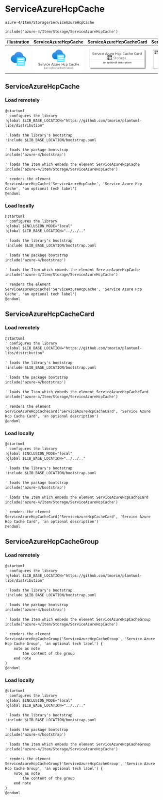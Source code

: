 # ServiceAzureHcpCache


```text
azure-4/Item/Storage/ServiceAzureHcpCache
```

```text
include('azure-4/Item/Storage/ServiceAzureHcpCache')
```



| Illustration | ServiceAzureHcpCache | ServiceAzureHcpCacheCard | ServiceAzureHcpCacheGroup |
| :---: | :---: | :---: | :---: |
| ![illustration for Illustration](../../../azure-4/Item/Storage/ServiceAzureHcpCache.png) | ![illustration for ServiceAzureHcpCache](../../../azure-4/Item/Storage/ServiceAzureHcpCache.Local.png) | ![illustration for ServiceAzureHcpCacheCard](../../../azure-4/Item/Storage/ServiceAzureHcpCacheCard.Local.png) | ![illustration for ServiceAzureHcpCacheGroup](../../../azure-4/Item/Storage/ServiceAzureHcpCacheGroup.Local.png) |




## ServiceAzureHcpCache

### Load remotely
```plantuml
@startuml
' configures the library
!global $LIB_BASE_LOCATION="https://github.com/tmorin/plantuml-libs/distribution"

' loads the library's bootstrap
!include $LIB_BASE_LOCATION/bootstrap.puml

' loads the package bootstrap
include('azure-4/bootstrap')

' loads the Item which embeds the element ServiceAzureHcpCache
include('azure-4/Item/Storage/ServiceAzureHcpCache')

' renders the element
ServiceAzureHcpCache('ServiceAzureHcpCache', 'Service Azure Hcp Cache', 'an optional tech label')
@enduml
```

### Load locally
```plantuml
@startuml
' configures the library
!global $INCLUSION_MODE="local"
!global $LIB_BASE_LOCATION="../../.."

' loads the library's bootstrap
!include $LIB_BASE_LOCATION/bootstrap.puml

' loads the package bootstrap
include('azure-4/bootstrap')

' loads the Item which embeds the element ServiceAzureHcpCache
include('azure-4/Item/Storage/ServiceAzureHcpCache')

' renders the element
ServiceAzureHcpCache('ServiceAzureHcpCache', 'Service Azure Hcp Cache', 'an optional tech label')
@enduml
```

## ServiceAzureHcpCacheCard

### Load remotely
```plantuml
@startuml
' configures the library
!global $LIB_BASE_LOCATION="https://github.com/tmorin/plantuml-libs/distribution"

' loads the library's bootstrap
!include $LIB_BASE_LOCATION/bootstrap.puml

' loads the package bootstrap
include('azure-4/bootstrap')

' loads the Item which embeds the element ServiceAzureHcpCacheCard
include('azure-4/Item/Storage/ServiceAzureHcpCache')

' renders the element
ServiceAzureHcpCacheCard('ServiceAzureHcpCacheCard', 'Service Azure Hcp Cache Card', 'an optional description')
@enduml
```

### Load locally
```plantuml
@startuml
' configures the library
!global $INCLUSION_MODE="local"
!global $LIB_BASE_LOCATION="../../.."

' loads the library's bootstrap
!include $LIB_BASE_LOCATION/bootstrap.puml

' loads the package bootstrap
include('azure-4/bootstrap')

' loads the Item which embeds the element ServiceAzureHcpCacheCard
include('azure-4/Item/Storage/ServiceAzureHcpCache')

' renders the element
ServiceAzureHcpCacheCard('ServiceAzureHcpCacheCard', 'Service Azure Hcp Cache Card', 'an optional description')
@enduml
```

## ServiceAzureHcpCacheGroup

### Load remotely
```plantuml
@startuml
' configures the library
!global $LIB_BASE_LOCATION="https://github.com/tmorin/plantuml-libs/distribution"

' loads the library's bootstrap
!include $LIB_BASE_LOCATION/bootstrap.puml

' loads the package bootstrap
include('azure-4/bootstrap')

' loads the Item which embeds the element ServiceAzureHcpCacheGroup
include('azure-4/Item/Storage/ServiceAzureHcpCache')

' renders the element
ServiceAzureHcpCacheGroup('ServiceAzureHcpCacheGroup', 'Service Azure Hcp Cache Group', 'an optional tech label') {
    note as note
        the content of the group
    end note
}
@enduml
```

### Load locally
```plantuml
@startuml
' configures the library
!global $INCLUSION_MODE="local"
!global $LIB_BASE_LOCATION="../../.."

' loads the library's bootstrap
!include $LIB_BASE_LOCATION/bootstrap.puml

' loads the package bootstrap
include('azure-4/bootstrap')

' loads the Item which embeds the element ServiceAzureHcpCacheGroup
include('azure-4/Item/Storage/ServiceAzureHcpCache')

' renders the element
ServiceAzureHcpCacheGroup('ServiceAzureHcpCacheGroup', 'Service Azure Hcp Cache Group', 'an optional tech label') {
    note as note
        the content of the group
    end note
}
@enduml
```

